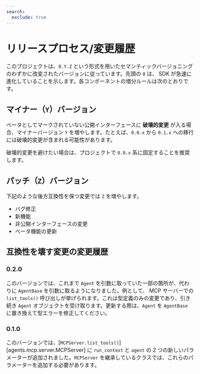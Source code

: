 ```yaml
---
search:
  exclude: true
---
```

# リリースプロセス/変更履歴

このプロジェクトは、`0.Y.Z` という形式を用いたセマンティックバージョニングのわずかに改変されたバージョンに従っています。先頭の `0` は、 SDK が急速に進化していることを示します。各コンポーネントの増分ルールは次のとおりです。

## マイナー（`Y`）バージョン

ベータとしてマークされていない公開インターフェースに **破壊的変更** が入る場合、マイナーバージョン `Y` を増やします。たとえば、`0.0.x` から `0.1.x` への移行には破壊的変更が含まれる可能性があります。

破壊的変更を避けたい場合は、プロジェクトで `0.0.x` 系に固定することを推奨します。

## パッチ（`Z`）バージョン

下記のような後方互換性を保つ変更では `Z` を増やします。

-   バグ修正  
-   新機能  
-   非公開インターフェースの変更  
-   ベータ機能の更新  

## 互換性を壊す変更の変更履歴

### 0.2.0

このバージョンでは、これまで `Agent` を引数に取っていた一部の箇所が、代わりに `AgentBase` を引数に取るようになりました。例として、 MCP サーバーでの `list_tools()` 呼び出しが挙げられます。これは型定義のみの変更であり、引き続き `Agent` オブジェクトを受け取ります。更新する際は、`Agent` を `AgentBase` に置き換えて型エラーを修正してください。

### 0.1.0

このバージョンでは、[`MCPServer.list_tools()`][agents.mcp.server.MCPServer] に `run_context` と `agent` の 2 つの新しいパラメーターが追加されました。`MCPServer` を継承しているクラスでは、これらのパラメーターを追加する必要があります。